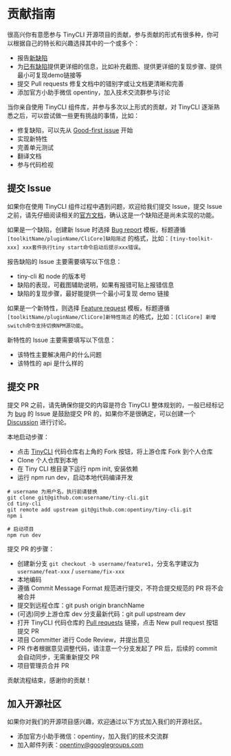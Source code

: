 # 贡献指南

很高兴你有意愿参与 TinyCLI 开源项目的贡献，参与贡献的形式有很多种，你可以根据自己的特长和兴趣选择其中的一个或多个：

- 报告[新缺陷](https://github.com/opentiny/tiny-cli/issues/new?template=bug-report.yml)
- 为[已有缺陷](https://github.com/opentiny/tiny-cli/labels/bug)提供更详细的信息，比如补充截图、提供更详细的复现步骤、提供最小可复现demo链接等
- 提交 Pull requests 修复文档中的错别字或让文档更清晰和完善
- 添加官方小助手微信 opentiny，加入技术交流群参与讨论

当你亲自使用 TinyCLI 组件库，并参与多次以上形式的贡献，对 TinyCLI 逐渐熟悉之后，可以尝试做一些更有挑战的事情，比如：

- 修复缺陷，可以先从 [Good-first issue](https://github.com/opentiny/tiny-cli/labels/good%20first%20issue) 开始
- 实现新特性
- 完善单元测试
- 翻译文档
- 参与代码检视

## 提交 Issue

如果你在使用 TinyCLI 组件过程中遇到问题，欢迎给我们提交 Issue，提交 Issue 之前，请先仔细阅读相关的[官方文档](https://opentiny.design)，确认这是一个缺陷还是尚未实现的功能。

如果是一个缺陷，创建新 Issue 时选择 [Bug report](https://github.com/opentiny/tiny-cli/issues/new?template=bug-report.yml) 模板，标题遵循 `[toolkitName/pluginName/CliCore]缺陷简述` 的格式，比如：`[tiny-toolkit-xxx] xxx套件执行tiny start命令启动后提示xxx错误`。

报告缺陷的 Issue 主要需要填写以下信息：
- tiny-cli 和 node 的版本号
- 缺陷的表现，可截图辅助说明，如果有报错可贴上报错信息
- 缺陷的复现步骤，最好能提供一个最小可复现 demo 链接

如果是一个新特性，则选择 [Feature request](https://github.com/opentiny/tiny-cli/issues/new?template=feature-request.yml) 模板，标题遵循 `[toolkitName/pluginName/CliCore]新特性简述` 的格式，比如：`[CliCore] 新增switch命令支持切换NPM源功能`。

新特性的 Issue 主要需要填写以下信息：
- 该特性主要解决用户的什么问题
- 该特性的 api 是什么样的

## 提交 PR

提交 PR 之前，请先确保你提交的内容是符合 TinyCLI 整体规划的，一般已经标记为 [bug](https://github.com/opentiny/tiny-cli/labels/bug) 的 Issue 是鼓励提交 PR 的，如果你不是很确定，可以创建一个 [Discussion](https://github.com/opentiny/tiny-cli/discussions) 进行讨论。

本地启动步骤：

- 点击 [TinyCLI](https://github.com/opentiny/tiny-cli) 代码仓库右上角的 Fork 按钮，将上游仓库 Fork 到个人仓库
- Clone 个人仓库到本地
- 在 Tiny CLI 根目录下运行 npm init, 安装依赖
- 运行 npm run dev，启动本地代码编译开发

```shell
# username 为用户名，执行前请替换
git clone git@github.com:username/tiny-cli.git
cd tiny-cli
git remote add upstream git@github.com:opentiny/tiny-cli.git
npm i

# 启动项目
npm run dev
```

提交 PR 的步骤：

- 创建新分支 `git checkout -b username/feature1`，分支名字建议为 `username/feat-xxx` / `username/fix-xxx`
- 本地编码
- 遵循 Commit Message Format 规范进行提交，不符合提交规范的 PR 将不会被合并
- 提交到远程仓库：git push origin branchName
- (可选)同步上游仓库 dev 分支最新代码：git pull upstream dev
- 打开 TinyCLI 代码仓库的 [Pull requests](https://github.com/opentiny/tiny-cli/pulls) 链接，点击 New pull request 按钮提交 PR
- 项目 Committer 进行 Code Review，并提出意见
- PR 作者根据意见调整代码，请注意一个分支发起了 PR 后，后续的 commit 会自动同步，无需重新提交 PR
- 项目管理员合并 PR

贡献流程结束，感谢你的贡献！

## 加入开源社区

如果你对我们的开源项目感兴趣，欢迎通过以下方式加入我们的开源社区。

- 添加官方小助手微信：opentiny，加入我们的技术交流群
- 加入邮件列表：opentiny@googlegroups.com
